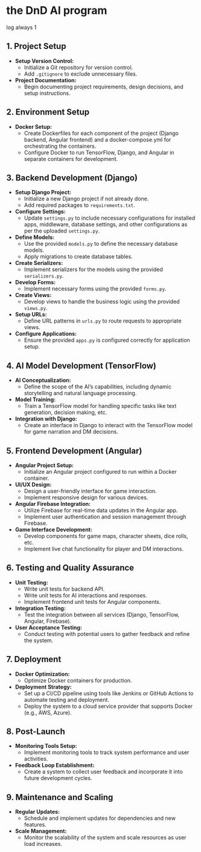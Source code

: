 # the DnD AI program 
log always 1 

## 1. Project Setup
- **Setup Version Control:**
  - Initialize a Git repository for version control.
  - Add `.gitignore` to exclude unnecessary files.
- **Project Documentation:**
  - Begin documenting project requirements, design decisions, and setup instructions.

## 2. Environment Setup
- **Docker Setup:**
  - Create Dockerfiles for each component of the project (Django backend, Angular frontend) and a docker-compose.yml for orchestrating the containers.
  - Configure Docker to run TensorFlow, Django, and Angular in separate containers for development.

## 3. Backend Development (Django)
- **Setup Django Project:**
  - Initialize a new Django project if not already done.
  - Add required packages to `requirements.txt`.
- **Configure Settings:**
  - Update `settings.py` to include necessary configurations for installed apps, middleware, database settings, and other configurations as per the uploaded `settings.py`.
- **Define Models:**
  - Use the provided `models.py` to define the necessary database models.
  - Apply migrations to create database tables.
- **Create Serializers:**
  - Implement serializers for the models using the provided `serializers.py`.
- **Develop Forms:**
  - Implement necessary forms using the provided `forms.py`.
- **Create Views:**
  - Develop views to handle the business logic using the provided `views.py`.
- **Setup URLs:**
  - Define URL patterns in `urls.py` to route requests to appropriate views.
- **Configure Applications:**
  - Ensure the provided `apps.py` is configured correctly for application setup.

## 4. AI Model Development (TensorFlow)
- **AI Conceptualization:**
  - Define the scope of the AI’s capabilities, including dynamic storytelling and natural language processing.
- **Model Training:**
  - Train a TensorFlow model for handling specific tasks like text generation, decision making, etc.
- **Integration with Django:**
  - Create an interface in Django to interact with the TensorFlow model for game narration and DM decisions.

## 5. Frontend Development (Angular)
- **Angular Project Setup:**
  - Initialize an Angular project configured to run within a Docker container.
- **UI/UX Design:**
  - Design a user-friendly interface for game interaction.
  - Implement responsive design for various devices.
- **Angular Firebase Integration:**
  - Utilize Firebase for real-time data updates in the Angular app.
  - Implement user authentication and session management through Firebase.
- **Game Interface Development:**
  - Develop components for game maps, character sheets, dice rolls, etc.
  - Implement live chat functionality for player and DM interactions.

## 6. Testing and Quality Assurance
- **Unit Testing:**
  - Write unit tests for backend API.
  - Write unit tests for AI interactions and responses.
  - Implement frontend unit tests for Angular components.
- **Integration Testing:**
  - Test the integration between all services (Django, TensorFlow, Angular, Firebase).
- **User Acceptance Testing:**
  - Conduct testing with potential users to gather feedback and refine the system.

## 7. Deployment
- **Docker Optimization:**
  - Optimize Docker containers for production.
- **Deployment Strategy:**
  - Set up a CI/CD pipeline using tools like Jenkins or GitHub Actions to automate testing and deployment.
  - Deploy the system to a cloud service provider that supports Docker (e.g., AWS, Azure).

## 8. Post-Launch
- **Monitoring Tools Setup:**
  - Implement monitoring tools to track system performance and user activities.
- **Feedback Loop Establishment:**
  - Create a system to collect user feedback and incorporate it into future development cycles.

## 9. Maintenance and Scaling
- **Regular Updates:**
  - Schedule and implement updates for dependencies and new features.
- **Scale Management:**
  - Monitor the scalability of the system and scale resources as user load increases.

